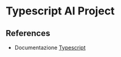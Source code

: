 # Typescript AI Project

## References

- Documentazione [Typescript](https://www.typescriptlang.org/)
